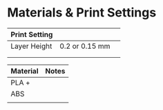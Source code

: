 # Materials & Print Settings



| Print Setting |                |   |
| ------------- | -------------- | - |
| Layer Height  | 0.2 or 0.15 mm |   |
|               |                |   |
|               |                |   |





| Material | Notes |
| -------- | ----- |
| PLA +    |       |
| ABS      |       |
|          |       |
